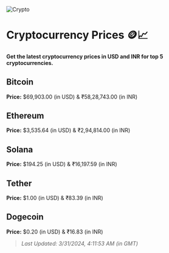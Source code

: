 
![Crypto](https://www.techguide.com.au/wp-content/uploads/2020/11/crypto3.jpeg)

# Cryptocurrency Prices 🪙📈

#### Get the latest cryptocurrency prices in USD and INR for top 5 cryptocurrencies.

## Bitcoin

**Price:** $69,903.00 (in USD) & ₹58,28,743.00 (in INR)

## Ethereum

**Price:** $3,535.64 (in USD) & ₹2,94,814.00 (in INR)

## Solana

**Price:** $194.25 (in USD) & ₹16,197.59 (in INR)

## Tether

**Price:** $1.00 (in USD) & ₹83.39 (in INR)

## Dogecoin

**Price:** $0.20 (in USD) & ₹16.83 (in INR)

> _Last Updated: 3/31/2024, 4:11:53 AM (in GMT)_
